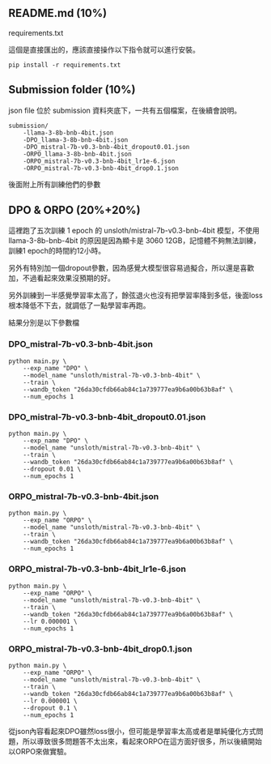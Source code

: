 ## README.md (10%)

requirements.txt

這個是直接匯出的，應該直接操作以下指令就可以進行安裝。

```shell
pip install -r requirements.txt
```

## Submission folder (10%)

json file 位於 submission 資料夾底下，一共有五個檔案，在後續會說明。

```
submission/
    -llama-3-8b-bnb-4bit.json
    -DPO_llama-3-8b-bnb-4bit.json
    -DPO_mistral-7b-v0.3-bnb-4bit_dropout0.01.json
    -ORPO_llama-3-8b-bnb-4bit.json
    -ORPO_mistral-7b-v0.3-bnb-4bit_lr1e-6.json
    -ORPO_mistral-7b-v0.3-bnb-4bit_drop0.1.json
```

後面附上所有訓練他們的參數

## DPO & ORPO (20%+20%)

這裡跑了五次訓練 1 epoch 的 unsloth/mistral-7b-v0.3-bnb-4bit 模型，不使用 llama-3-8b-bnb-4bit 的原因是因為顯卡是 3060 12GB，記憶體不夠無法訓練，訓練1 epoch的時間約12小時。

另外有特別加一個dropout參數，因為感覺大模型很容易過擬合，所以還是喜歡加，不過看起來效果沒預期的好。

另外訓練到一半感覺學習率太高了，餘弦退火也沒有把學習率降到多低，後面loss根本降低不下去，就調低了一點學習率再跑。

結果分別是以下參數檔

### DPO_mistral-7b-v0.3-bnb-4bit.json
```shell
python main.py \
    --exp_name "DPO" \
    --model_name "unsloth/mistral-7b-v0.3-bnb-4bit" \
    --train \
    --wandb_token "26da30cfdb66ab84c1a739777ea9b6a00b63b8af" \
    --num_epochs 1
```

### DPO_mistral-7b-v0.3-bnb-4bit_dropout0.01.json
```shell
python main.py \
    --exp_name "DPO" \
    --model_name "unsloth/mistral-7b-v0.3-bnb-4bit" \
    --train \
    --wandb_token "26da30cfdb66ab84c1a739777ea9b6a00b63b8af" \
    --dropout 0.01 \
    --num_epochs 1
```

### ORPO_mistral-7b-v0.3-bnb-4bit.json
```shell
python main.py \
    --exp_name "ORPO" \
    --model_name "unsloth/mistral-7b-v0.3-bnb-4bit" \
    --train \
    --wandb_token "26da30cfdb66ab84c1a739777ea9b6a00b63b8af" \
    --num_epochs 1
```

### ORPO_mistral-7b-v0.3-bnb-4bit_lr1e-6.json
```shell
python main.py \
    --exp_name "ORPO" \
    --model_name "unsloth/mistral-7b-v0.3-bnb-4bit" \
    --train \
    --wandb_token "26da30cfdb66ab84c1a739777ea9b6a00b63b8af" \
    --lr 0.000001 \
    --num_epochs 1
```

### ORPO_mistral-7b-v0.3-bnb-4bit_drop0.1.json
```shell
python main.py \
    --exp_name "ORPO" \
    --model_name "unsloth/mistral-7b-v0.3-bnb-4bit" \
    --train \
    --wandb_token "26da30cfdb66ab84c1a739777ea9b6a00b63b8af" \
    --lr 0.000001 \
    --dropout 0.1 \
    --num_epochs 1
```

從json內容看起來DPO雖然loss很小，但可能是學習率太高或者是單純優化方式問題，所以導致很多問題答不太出來，看起來ORPO在這方面好很多，所以後續開始以ORPO來做實驗。

